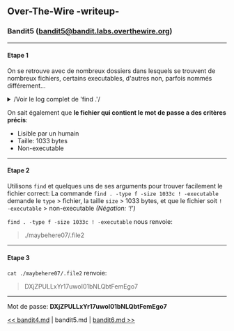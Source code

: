 ## Over-The-Wire -writeup-
### Bandit5 (bandit5@bandit.labs.overthewire.org)

---
#### Etape 1

On se retrouve avec de nombreux dossiers dans lesquels se trouvent de nombreux fichiers, certains executables, d'autres non, parfois nommés différement...
<details>
<summary>/Voir le log complet de 'find .'/</summary>
./maybehere09
./maybehere09/.file2
./maybehere09/.file1
./maybehere09/-file3
./maybehere09/-file2
./maybehere09/-file1
./maybehere09/spaces file3
./maybehere09/spaces file2
./maybehere09/spaces file1
./maybehere09/.file3
./maybehere01
./maybehere01/.file2
./maybehere01/.file1
./maybehere01/-file3
./maybehere01/-file2
./maybehere01/-file1
./maybehere01/spaces file3
./maybehere01/spaces file2
./maybehere01/spaces file1
./maybehere01/.file3
./maybehere13
./maybehere13/.file2
./maybehere13/.file1
./maybehere13/-file3
./maybehere13/-file2
./maybehere13/-file1
./maybehere13/spaces file3
./maybehere13/spaces file2
./maybehere13/spaces file1
./maybehere13/.file3
./maybehere04
./maybehere04/.file2
./maybehere04/.file1
./maybehere04/-file3
./maybehere04/-file2
./maybehere04/-file1
./maybehere04/spaces file3
./maybehere04/spaces file2
./maybehere04/spaces file1
./maybehere04/.file3
./maybehere06
./maybehere06/.file2
./maybehere06/.file1
./maybehere06/-file3
./maybehere06/-file2
./maybehere06/-file1
./maybehere06/spaces file3
./maybehere06/spaces file2
./maybehere06/spaces file1
./maybehere06/.file3
./maybehere19
./maybehere19/.file2
./maybehere19/.file1
./maybehere19/-file3
./maybehere19/-file2
./maybehere19/-file1
./maybehere19/spaces file3
./maybehere19/spaces file2
./maybehere19/spaces file1
./maybehere19/.file3
./maybehere15
./maybehere15/.file2
./maybehere15/.file1
./maybehere15/-file3
./maybehere15/-file2
./maybehere15/-file1
./maybehere15/spaces file3
./maybehere15/spaces file2
./maybehere15/spaces file1
./maybehere15/.file3
./maybehere18
./maybehere18/.file2
./maybehere18/.file1
./maybehere18/-file3
./maybehere18/-file2
./maybehere18/-file1
./maybehere18/spaces file3
./maybehere18/spaces file2
./maybehere18/spaces file1
./maybehere18/.file3
./maybehere14
./maybehere14/.file2
./maybehere14/.file1
./maybehere14/-file3
./maybehere14/-file2
./maybehere14/-file1
./maybehere14/spaces file3
./maybehere14/spaces file2
./maybehere14/spaces file1
./maybehere14/.file3
./maybehere11
./maybehere11/.file2
./maybehere11/.file1
./maybehere11/-file3
./maybehere11/-file2
./maybehere11/-file1
./maybehere11/spaces file3
./maybehere11/spaces file2
./maybehere11/spaces file1
./maybehere11/.file3
./maybehere00
./maybehere00/.file2
./maybehere00/.file1
./maybehere00/-file3
./maybehere00/-file2
./maybehere00/-file1
./maybehere00/spaces file3
./maybehere00/spaces file2
./maybehere00/spaces file1
./maybehere00/.file3
./maybehere17
./maybehere17/.file2
./maybehere17/.file1
./maybehere17/-file3
./maybehere17/-file2
./maybehere17/-file1
./maybehere17/spaces file3
./maybehere17/spaces file2
./maybehere17/spaces file1
./maybehere17/.file3
./maybehere10
./maybehere10/.file2
./maybehere10/.file1
./maybehere10/-file3
./maybehere10/-file2
./maybehere10/-file1
./maybehere10/spaces file3
./maybehere10/spaces file2
./maybehere10/spaces file1
./maybehere10/.file3
./maybehere16
./maybehere16/.file2
./maybehere16/.file1
./maybehere16/-file3
./maybehere16/-file2
./maybehere16/-file1
./maybehere16/spaces file3
./maybehere16/spaces file2
./maybehere16/spaces file1
./maybehere16/.file3
./maybehere03
./maybehere03/.file2
./maybehere03/.file1
./maybehere03/-file3
./maybehere03/-file2
./maybehere03/-file1
./maybehere03/spaces file3
./maybehere03/spaces file2
./maybehere03/spaces file1
./maybehere03/.file3
./maybehere08
./maybehere08/.file2
./maybehere08/.file1
./maybehere08/-file3
./maybehere08/-file2
./maybehere08/-file1
./maybehere08/spaces file3
./maybehere08/spaces file2
./maybehere08/spaces file1
./maybehere08/.file3
./maybehere02
./maybehere02/.file2
./maybehere02/.file1
./maybehere02/-file3
./maybehere02/-file2
./maybehere02/-file1
./maybehere02/spaces file3
./maybehere02/spaces file2
./maybehere02/spaces file1
./maybehere02/.file3
./maybehere07
./maybehere07/.file2
./maybehere07/.file1
./maybehere07/-file3
./maybehere07/-file2
./maybehere07/-file1
./maybehere07/spaces file3
./maybehere07/spaces file2
./maybehere07/spaces file1
./maybehere07/.file3
./maybehere12
./maybehere12/.file2
./maybehere12/.file1
./maybehere12/-file3
./maybehere12/-file2
./maybehere12/-file1
./maybehere12/spaces file3
./maybehere12/spaces file2
./maybehere12/spaces file1
./maybehere12/.file3
./maybehere05
./maybehere05/.file2
./maybehere05/.file1
./maybehere05/-file3
./maybehere05/-file2
./maybehere05/-file1
./maybehere05/spaces file3
./maybehere05/spaces file2
./maybehere05/spaces file1
./maybehere05/.file3
</details>

On sait également que **le fichier qui contient le mot de passe a des critères précis**:
- Lisible par un humain
- Taille: 1033 bytes
- Non-executable

---
#### Etape 2

Utilisons `find` et quelques uns de ses arguments pour trouver facilement le fichier correct:
La commande `find . -type f -size 1033c ! -executable` demande le `type` > fichier, la taille `size` > 1033 bytes, et que le fichier soit `! -executable` > non-executable *(Négation: '!')*

`find . -type f -size 1033c ! -executable` nous renvoie:
> ./maybehere07/.file2

---
#### Etape 3

`cat ./maybehere07/.file2` renvoie:
> DXjZPULLxYr17uwoI01bNLQbtFemEgo7

---
Mot de passe: **DXjZPULLxYr17uwoI01bNLQbtFemEgo7**

[<< bandit4.md](bandit4.md) | bandit5.md | [bandit6.md >>](bandit6.md)

